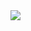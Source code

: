 <img src="{https://img.shields.io/badge/NeoVim-%2357A143.svg?&style=for-the-badge&logo=neovim&logoColor=white}" />
